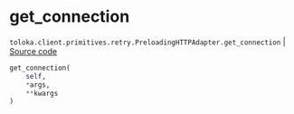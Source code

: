 # get_connection
`toloka.client.primitives.retry.PreloadingHTTPAdapter.get_connection` | [Source code](https://github.com/Toloka/toloka-kit/blob/v0.1.25/src/client/primitives/retry.py#L117)

```python
get_connection(
    self,
    *args,
    **kwargs
)
```


